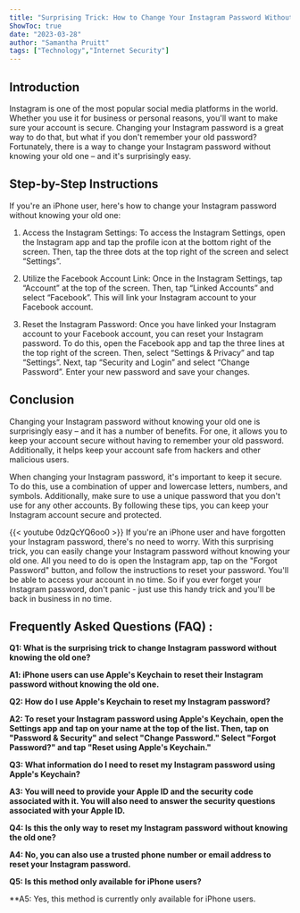 ```yaml
---
title: "Surprising Trick: How to Change Your Instagram Password Without Knowing Your Old One - iPhone Users Rejoice!"
ShowToc: true 
date: "2023-03-28"
author: "Samantha Pruitt" 
tags: ["Technology","Internet Security"]
---
```

## Introduction

Instagram is one of the most popular social media platforms in the world. Whether you use it for business or personal reasons, you'll want to make sure your account is secure. Changing your Instagram password is a great way to do that, but what if you don't remember your old password? Fortunately, there is a way to change your Instagram password without knowing your old one – and it's surprisingly easy. 

## Step-by-Step Instructions

If you're an iPhone user, here's how to change your Instagram password without knowing your old one:

1. Access the Instagram Settings: To access the Instagram Settings, open the Instagram app and tap the profile icon at the bottom right of the screen. Then, tap the three dots at the top right of the screen and select “Settings”.

2. Utilize the Facebook Account Link: Once in the Instagram Settings, tap “Account” at the top of the screen. Then, tap “Linked Accounts” and select “Facebook”. This will link your Instagram account to your Facebook account.

3. Reset the Instagram Password: Once you have linked your Instagram account to your Facebook account, you can reset your Instagram password. To do this, open the Facebook app and tap the three lines at the top right of the screen. Then, select “Settings & Privacy” and tap “Settings”. Next, tap “Security and Login” and select “Change Password”. Enter your new password and save your changes.

## Conclusion

Changing your Instagram password without knowing your old one is surprisingly easy – and it has a number of benefits. For one, it allows you to keep your account secure without having to remember your old password. Additionally, it helps keep your account safe from hackers and other malicious users. 

When changing your Instagram password, it's important to keep it secure. To do this, use a combination of upper and lowercase letters, numbers, and symbols. Additionally, make sure to use a unique password that you don't use for any other accounts. By following these tips, you can keep your Instagram account secure and protected.

{{< youtube 0dzQcYQ6oo0 >}} 
If you're an iPhone user and have forgotten your Instagram password, there's no need to worry. With this surprising trick, you can easily change your Instagram password without knowing your old one. All you need to do is open the Instagram app, tap on the "Forgot Password" button, and follow the instructions to reset your password. You'll be able to access your account in no time. So if you ever forget your Instagram password, don't panic - just use this handy trick and you'll be back in business in no time.

## Frequently Asked Questions (FAQ) :
**Q1: What is the surprising trick to change Instagram password without knowing the old one?**

**A1: iPhone users can use Apple's Keychain to reset their Instagram password without knowing the old one.**

**Q2: How do I use Apple's Keychain to reset my Instagram password?**

**A2: To reset your Instagram password using Apple's Keychain, open the Settings app and tap on your name at the top of the list. Then, tap on "Password & Security" and select "Change Password." Select "Forgot Password?" and tap "Reset using Apple's Keychain."**

**Q3: What information do I need to reset my Instagram password using Apple's Keychain?**

**A3: You will need to provide your Apple ID and the security code associated with it. You will also need to answer the security questions associated with your Apple ID.**

**Q4: Is this the only way to reset my Instagram password without knowing the old one?**

**A4: No, you can also use a trusted phone number or email address to reset your Instagram password.**

**Q5: Is this method only available for iPhone users?**

**A5: Yes, this method is currently only available for iPhone users.


